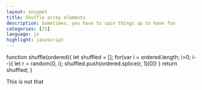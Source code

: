 ```yaml
---
layout: snippet
title: Shuffle array elements
description: Sometimes, you have to spin things up to have fun
categories: [JS]
language: js
highlight: javascript
---
```

function shuffle(ordered){
  let shuffled = [];
  for(var i = ordered.length; i>0; i--){
    let r = random(0, i);
    shuffled.push(ordered.splice(r, 1)[0])
  }
  return shuffled;
}

<!--more-->

This is not that